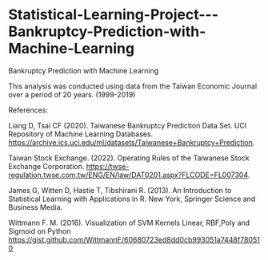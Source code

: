 # Statistical-Learning-Project---Bankruptcy-Prediction-with-Machine-Learning
Bankruptcy Prediction with Machine Learning

This analysis was conducted using data from the Taiwan Economic Journal over a period of 20 years. (1999-2019)

References:

Liang D, Tsai CF (2020). Taiwanese Bankruptcy Prediction Data Set. UCI Repository of Machine Learning Databases. https://archive.ics.uci.edu/ml/datasets/Taiwanese+Bankruptcy+Prediction.

Taiwan Stock Exchange. (2022). Operating Rules of the Taiwanese Stock Exchange Corporation. https://twse-regulation.twse.com.tw/ENG/EN/law/DAT0201.aspx?FLCODE=FL007304.

James G, Witten D, Hastie T, Tibshirani R. (2013). An Introduction to Statistical Learning with Applications in R. New York, Springer Science and Business Media.

Wittmann F. M. (2016). Visualization of SVM Kernels Linear, RBF,Poly and Sigmoid on Python https://gist.github.com/WittmannF/60680723ed8dd0cb993051a7448f780510
